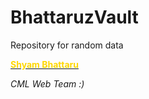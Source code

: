 # BhattaruzVault
Repository for random data
<title>Greetings</title>

<p>
<body><b><u>
<Font color = "FFD700">Shyam Bhattaru </font></u></b>

<p><i>CML Web Team :) </i>
</body>
